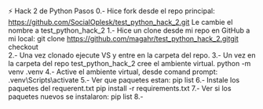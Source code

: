 ⚡ Hack 2 de Python
Pasos
0.- Hice fork desde el repo principal:
    https://github.com/SocialOplesk/test_python_hack_2.git
    Le cambie el nombre a test_python_hack_2
1.- Hice un clone desde mi repo en GitHub a mi local:
    git clone https://github.com/magahr/test_python_hack_2.gitgit checkout  
2.- Una vez clonado ejecute VS y entre en la carpeta
    del repo.
3.- Un vez en la carpeta del repo test_python_hack_2 cree el ambiente virtual.
    python  -m venv .venv
4.- Active el ambiente virtual, desde comand prompt:
    .venv\Scripts\activate
5.- Ver que paquetes estan:
    pip list
6.- Instale los paquetes del requerent.txt
    pip install -r requirements.txt
7.- Ver si los paquetes nuevos se instalaron:
    pip list
8.- 
    
    